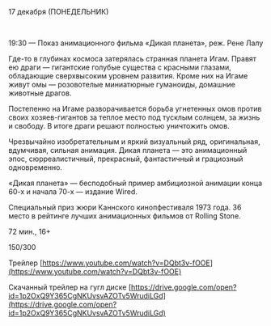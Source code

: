 17 декабря (ПОНЕДЕЛЬНИК)

⠀

19:30 — Показ анимационного фильма «Дикая планета», реж. Рене Лалу

Где-то в глубинах космоса затерялась странная планета Игам. Правят ею драги — гигантские голубые существа с красными глазами, обладающие сверхвысоким уровнем развития. Кроме них на Игаме живут омы — розовотелые миниатюрные гуманоиды, домашние животные драгов.

Постепенно на Игаме разворачивается борьба угнетенных омов против своих хозяев-гигантов за теплое место под тусклым солнцем, за жизнь и свободу. В итоге драги решают полностью уничтожить омов.

Чрезвычайно изобретательным и яркий визуальный ряд, оригинальная, вдумчивая, сильная анимация. Дикая планета — это анимационный эпос, сюрреалистичный, прекрасный, фантастичный и грациозный одновременно.

«Дикая планета» — бесподобный пример амбициозной анимации конца 60-х и начала 70-х — издание Wired.

Специальный приз жюри Каннского кинопфестиваля 1973 года. 36 место в рейтинге лучших анимационных фильмов от Rolling Stone.

72 мин., 16+

150/300

Трейлер [https://www.youtube.com/watch?v=DQbt3v-fOOE](https://www.youtube.com/watch?v=DQbt3v-fOOE)

Скачанный трейлер на гугл диске [https://drive.google.com/open?id=1p2OxQ9Y365CgNKUvsvAZOTv5WrudiLGd](https://drive.google.com/open?id=1p2OxQ9Y365CgNKUvsvAZOTv5WrudiLGd)